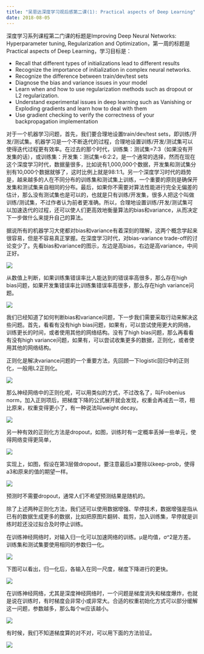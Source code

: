 ```yaml
---
title: "吴恩达深度学习观后感第二课(1): Practical aspects of Deep Learning"
date: 2018-08-05
---
```


深度学习系列课程第二门课的标题是Improving Deep Neural Networks: Hyperparameter tuning, Regularization and Optimization，第一周的标题是Practical aspects of Deep Learning，学习目标是：

- Recall that different types of initializations lead to different results
- Recognize the importance of initialization in complex neural networks.
- Recognize the difference between train/dev/test sets
- Diagnose the bias and variance issues in your model
- Learn when and how to use regularization methods such as dropout or L2 regularization.
- Understand experimental issues in deep learning such as Vanishing or Exploding gradients and learn how to deal with them
- Use gradient checking to verify the correctness of your backpropagation implementation

对于一个机器学习问题，首先，我们要合理地设置train/dev/test sets，即训练/开发/测试集。机器学习是一个不断迭代的过程，合理地设置训练/开发/测试集可以使得迭代过程更有效率。在过去的那个时代，训练集：测试集=7:3（如果没有开发集的话），或训练集：开发集：测试集=6:2:2，是一个通常的选择，然而在现在这个深度学习时代，数据量很多，比如说有1,000,000个数据，开发集和测试集分别有10,000个数据就够了，这时比例上就是98:1:1。另一个深度学习时代的趋势是，越来越多的人在不同分布的训练集和测试集上训练，一个重要的原则是确保开发集和测试集来自相同的分布。最后，如果你不需要对算法性能进行完全无偏差的估计，那么没有测试集也是可以的，也就是只有训练/开发集，很多人把这个叫做训练/测试集，不过作者认为前者更准确。所以，合理地设置训练/开发/测试集可以加速迭代的过程，还可以使人们更高效地衡量算法的bias和variance，从而决定下一步做什么来提升自己的算法。

据说所有的机器学习大佬都对bias和variance有着深刻的理解，这两个概念学起来很容易，但是不容易真正掌握。在深度学习时代，对bias-variance trade-off的讨论变少了。先看bias和variance的图示，左边是高bias，右边是高variance，中间正好。

![](dl-2-1-2-1.png)

从数值上判断，如果训练集错误率比人能达到的错误率高很多，那么存在high bias问题，如果开发集错误率比训练集错误率高很多，那么存在high variance问题。

![](dl-2-1-2-2.png)

我们已经知道了如何判断bias和variance问题，下一步我们需要采取行动来解决这些问题。首先，看看有没有high bias问题，如果有，可以尝试使用更大的网络，训练更长的时间，或者使用其他的网络结构。没有了high bias问题，那么再看看有没有high variance问题，如果有，可以尝试收集更多的数据，正则化，或者使用其他的网络结构。

正则化是解决variance问题的一个重要方法，先回顾一下logistic回归中的正则化，一般用L2正则化。

![](dl-2-1-4-1.png)

那么神经网络中的正则化呢，可以用类似的方式，不过改名了，叫Frobenius norm，加入正则项后，把梯度下降的公式展开就会发现，权重会再减去一项，相比原来，权重变得更小了，有一种说法叫weight decay。

![](dl-2-1-4-2.png)

另一种有效的正则化方法是dropout，如图，训练时有一定概率丢掉一些单元，使得网络变得更简单，

![](dl-2-1-6-1.png)

实现上，如图，假设在第3层做dropout，要注意最后a3要除以keep-prob，使得a3和原来的值的期望一样。

![](dl-2-1-6-2.png)

预测时不需要dropout，通常人们不希望预测结果是随机的。

除了上述两种正则化方法，我们还可以使用数据增强、早停技术，数据增强是指从已有的数据生成更多的数据，比如把原图片翻转、裁剪，加入训练集，早停就是训练时趁还没过拟合及时停止训练。

在训练神经网络时，对输入归一化可以加速网络的训练。μ是均值，σ^2是方差。训练集和测试集要使用相同的参数归一化。

![](dl-2-1-9-1.png)

下图可以看出，归一化后，各输入在同一尺度，梯度下降进行的更快。

![](dl-2-1-9-2.png)

在训练神经网络，尤其是深度神经网络时，一个问题是梯度消失和梯度爆炸，也就是说在训练时，有时梯度会非常小或非常大。合适的权重初始化方式可以部分缓解这一问题，参数越多，那么每个w应该越小。

![](dl-2-1-11-1.png)

有时候，我们不知道梯度算的对不对，可以用下面的方法验证。

![](dl-2-1-13-1.png)
